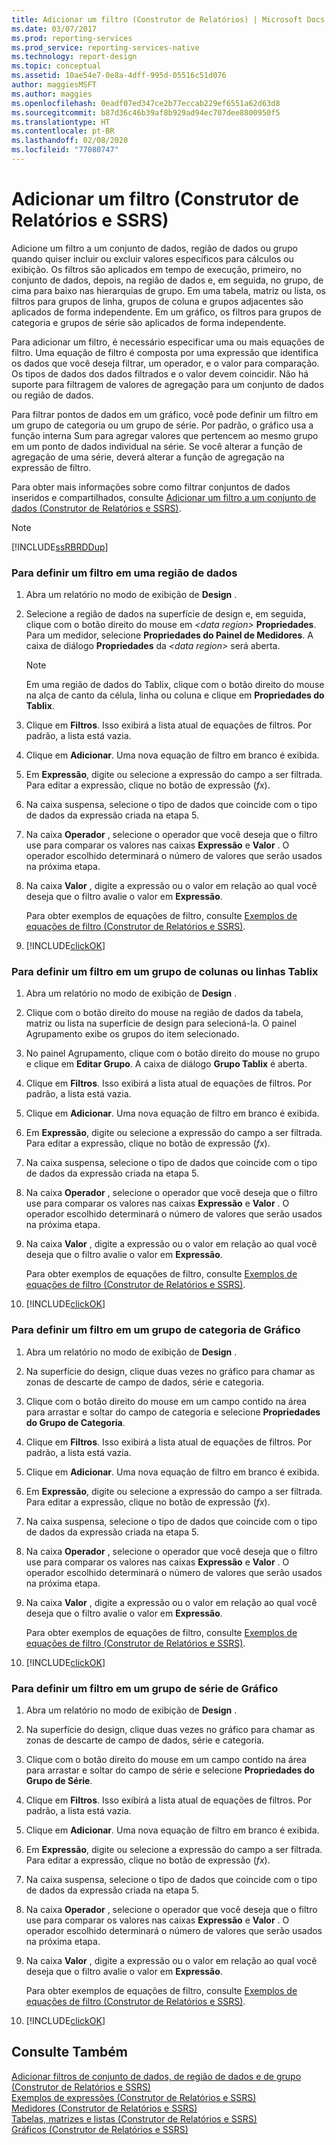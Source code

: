 ```yaml
---
title: Adicionar um filtro (Construtor de Relatórios) | Microsoft Docs
ms.date: 03/07/2017
ms.prod: reporting-services
ms.prod_service: reporting-services-native
ms.technology: report-design
ms.topic: conceptual
ms.assetid: 10ae54e7-0e8a-4dff-995d-05516c51d076
author: maggiesMSFT
ms.author: maggies
ms.openlocfilehash: 0eadf07ed347ce2b77eccab229ef6551a62d63d8
ms.sourcegitcommit: b87d36c46b39af8b929ad94ec707dee8800950f5
ms.translationtype: HT
ms.contentlocale: pt-BR
ms.lasthandoff: 02/08/2020
ms.locfileid: "77080747"
---
```

# <a name="add-a-filter-report-builder-and-ssrs"></a>Adicionar um filtro (Construtor de Relatórios e SSRS)
  Adicione um filtro a um conjunto de dados, região de dados ou grupo quando quiser incluir ou excluir valores específicos para cálculos ou exibição. Os filtros são aplicados em tempo de execução, primeiro, no conjunto de dados, depois, na região de dados e, em seguida, no grupo, de cima para baixo nas hierarquias de grupo. Em uma tabela, matriz ou lista, os filtros para grupos de linha, grupos de coluna e grupos adjacentes são aplicados de forma independente. Em um gráfico, os filtros para grupos de categoria e grupos de série são aplicados de forma independente.  
  
 Para adicionar um filtro, é necessário especificar uma ou mais equações de filtro. Uma equação de filtro é composta por uma expressão que identifica os dados que você deseja filtrar, um operador, e o valor para comparação. Os tipos de dados dos dados filtrados e o valor devem coincidir. Não há suporte para filtragem de valores de agregação para um conjunto de dados ou região de dados.  
  
 Para filtrar pontos de dados em um gráfico, você pode definir um filtro em um grupo de categoria ou um grupo de série. Por padrão, o gráfico usa a função interna Sum para agregar valores que pertencem ao mesmo grupo em um ponto de dados individual na série. Se você alterar a função de agregação de uma série, deverá alterar a função de agregação na expressão de filtro.  
  
 Para obter mais informações sobre como filtrar conjuntos de dados inseridos e compartilhados, consulte [Adicionar um filtro a um conjunto de dados &#40;Construtor de Relatórios e SSRS&#41;](../../reporting-services/report-data/add-a-filter-to-a-dataset-report-builder-and-ssrs.md).  
  
> [!NOTE]  
>  [!INCLUDE[ssRBRDDup](../../includes/ssrbrddup-md.md)]  
  
### <a name="to-set-a-filter-on-a-data-region"></a>Para definir um filtro em uma região de dados  
  
1.  Abra um relatório no modo de exibição de **Design** .  
  
2.  Selecione a região de dados na superfície de design e, em seguida, clique com o botão direito do mouse em _\<data region>_ **Propriedades**. Para um medidor, selecione **Propriedades do Painel de Medidores**. A caixa de diálogo **Propriedades** da _\<data region>_ será aberta.  
  
    > [!NOTE]  
    >  Em uma região de dados do Tablix, clique com o botão direito do mouse na alça de canto da célula, linha ou coluna e clique em **Propriedades do Tablix**.  
  
3.  Clique em **Filtros**. Isso exibirá a lista atual de equações de filtros. Por padrão, a lista está vazia.  
  
4.  Clique em **Adicionar**. Uma nova equação de filtro em branco é exibida.  
  
5.  Em **Expressão**, digite ou selecione a expressão do campo a ser filtrada. Para editar a expressão, clique no botão de expressão (*fx*).  
  
6.  Na caixa suspensa, selecione o tipo de dados que coincide com o tipo de dados da expressão criada na etapa 5.  
  
7.  Na caixa **Operador** , selecione o operador que você deseja que o filtro use para comparar os valores nas caixas **Expressão** e **Valor** . O operador escolhido determinará o número de valores que serão usados na próxima etapa.  
  
8.  Na caixa **Valor** , digite a expressão ou o valor em relação ao qual você deseja que o filtro avalie o valor em **Expressão**.  
  
     Para obter exemplos de equações de filtro, consulte [Exemplos de equações de filtro &#40;Construtor de Relatórios e SSRS&#41;](../../reporting-services/report-design/filter-equation-examples-report-builder-and-ssrs.md).  
  
9. [!INCLUDE[clickOK](../../includes/clickok-md.md)]  
  
### <a name="to-set-a-filter-on-a-tablix-row-or-column-group"></a>Para definir um filtro em um grupo de colunas ou linhas Tablix  
  
1.  Abra um relatório no modo de exibição de **Design** .  
  
2.  Clique com o botão direito do mouse na região de dados da tabela, matriz ou lista na superfície de design para selecioná-la. O painel Agrupamento exibe os grupos do item selecionado.  
  
3.  No painel Agrupamento, clique com o botão direito do mouse no grupo e clique em **Editar Grupo**. A caixa de diálogo **Grupo Tablix** é aberta.  
  
4.  Clique em **Filtros**. Isso exibirá a lista atual de equações de filtros. Por padrão, a lista está vazia.  
  
5.  Clique em **Adicionar**. Uma nova equação de filtro em branco é exibida.  
  
6.  Em **Expressão**, digite ou selecione a expressão do campo a ser filtrada. Para editar a expressão, clique no botão de expressão (*fx*).  
  
7.  Na caixa suspensa, selecione o tipo de dados que coincide com o tipo de dados da expressão criada na etapa 5.  
  
8.  Na caixa **Operador** , selecione o operador que você deseja que o filtro use para comparar os valores nas caixas **Expressão** e **Valor** . O operador escolhido determinará o número de valores que serão usados na próxima etapa.  
  
9. Na caixa **Valor** , digite a expressão ou o valor em relação ao qual você deseja que o filtro avalie o valor em **Expressão**.  
  
     Para obter exemplos de equações de filtro, consulte [Exemplos de equações de filtro &#40;Construtor de Relatórios e SSRS&#41;](../../reporting-services/report-design/filter-equation-examples-report-builder-and-ssrs.md).  
  
10. [!INCLUDE[clickOK](../../includes/clickok-md.md)]  
  
### <a name="to-set-a-filter-on-a-chart-category-group"></a>Para definir um filtro em um grupo de categoria de Gráfico  
  
1.  Abra um relatório no modo de exibição de **Design** .  
  
2.  Na superfície do design, clique duas vezes no gráfico para chamar as zonas de descarte de campo de dados, série e categoria.  
  
3.  Clique com o botão direito do mouse em um campo contido na área para arrastar e soltar do campo de categoria e selecione **Propriedades do Grupo de Categoria**.  
  
4.  Clique em **Filtros**. Isso exibirá a lista atual de equações de filtros. Por padrão, a lista está vazia.  
  
5.  Clique em **Adicionar**. Uma nova equação de filtro em branco é exibida.  
  
6.  Em **Expressão**, digite ou selecione a expressão do campo a ser filtrada. Para editar a expressão, clique no botão de expressão (*fx*).  
  
7.  Na caixa suspensa, selecione o tipo de dados que coincide com o tipo de dados da expressão criada na etapa 5.  
  
8.  Na caixa **Operador** , selecione o operador que você deseja que o filtro use para comparar os valores nas caixas **Expressão** e **Valor** . O operador escolhido determinará o número de valores que serão usados na próxima etapa.  
  
9. Na caixa **Valor** , digite a expressão ou o valor em relação ao qual você deseja que o filtro avalie o valor em **Expressão**.  
  
     Para obter exemplos de equações de filtro, consulte [Exemplos de equações de filtro &#40;Construtor de Relatórios e SSRS&#41;](../../reporting-services/report-design/filter-equation-examples-report-builder-and-ssrs.md).  
  
10. [!INCLUDE[clickOK](../../includes/clickok-md.md)]  
  
### <a name="to-set-a-filter-on-a-chart-series-group"></a>Para definir um filtro em um grupo de série de Gráfico  
  
1.  Abra um relatório no modo de exibição de **Design** .  
  
2.  Na superfície do design, clique duas vezes no gráfico para chamar as zonas de descarte de campo de dados, série e categoria.  
  
3.  Clique com o botão direito do mouse em um campo contido na área para arrastar e soltar do campo de série e selecione **Propriedades do Grupo de Série**.  
  
4.  Clique em **Filtros**. Isso exibirá a lista atual de equações de filtros. Por padrão, a lista está vazia.  
  
5.  Clique em **Adicionar**. Uma nova equação de filtro em branco é exibida.  
  
6.  Em **Expressão**, digite ou selecione a expressão do campo a ser filtrada. Para editar a expressão, clique no botão de expressão (*fx*).  
  
7.  Na caixa suspensa, selecione o tipo de dados que coincide com o tipo de dados da expressão criada na etapa 5.  
  
8.  Na caixa **Operador** , selecione o operador que você deseja que o filtro use para comparar os valores nas caixas **Expressão** e **Valor** . O operador escolhido determinará o número de valores que serão usados na próxima etapa.  
  
9. Na caixa **Valor** , digite a expressão ou o valor em relação ao qual você deseja que o filtro avalie o valor em **Expressão**.  
  
     Para obter exemplos de equações de filtro, consulte [Exemplos de equações de filtro &#40;Construtor de Relatórios e SSRS&#41;](../../reporting-services/report-design/filter-equation-examples-report-builder-and-ssrs.md).  
  
10. [!INCLUDE[clickOK](../../includes/clickok-md.md)]  
  
## <a name="see-also"></a>Consulte Também  
 [Adicionar filtros de conjunto de dados, de região de dados e de grupo &#40;Construtor de Relatórios e SSRS&#41;](../../reporting-services/report-design/add-dataset-filters-data-region-filters-and-group-filters.md)   
 [Exemplos de expressões &#40;Construtor de Relatórios e SSRS&#41;](../../reporting-services/report-design/expression-examples-report-builder-and-ssrs.md)   
 [Medidores &#40;Construtor de Relatórios e SSRS&#41;](../../reporting-services/report-design/gauges-report-builder-and-ssrs.md)   
 [Tabelas, matrizes e listas &#40;Construtor de Relatórios e SSRS&#41;](../../reporting-services/report-design/tables-matrices-and-lists-report-builder-and-ssrs.md)   
 [Gráficos &#40;Construtor de Relatórios e SSRS&#41;](../../reporting-services/report-design/charts-report-builder-and-ssrs.md)  
  
  
